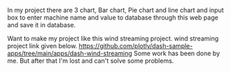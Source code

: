 In my project there are 3 chart, Bar chart, Pie chart and line chart and input box to enter machine name and value to database through this web page and save it in database.

Want to make my project like this wind streaming project. wind streaming project link given below.
https://github.com/plotly/dash-sample-apps/tree/main/apps/dash-wind-streaming
Some work has been done by me. But after that I'm lost and can't solve some problems.

